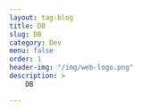 ```yaml
---
layout: tag-blog
title: DB
slug: DB
category: Dev
menu: false
order: 1
header-img: "/img/web-logo.png"
description: >
	DB

---
```


